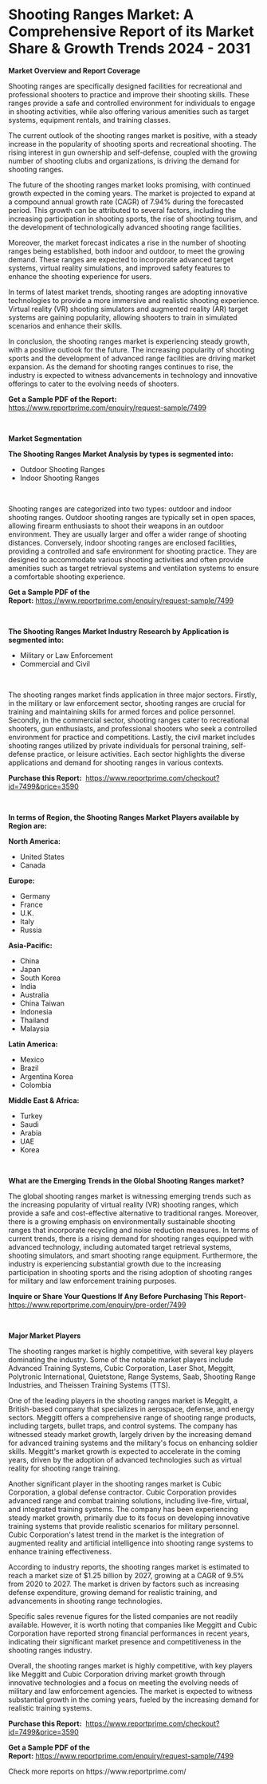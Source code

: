 <p><h1>Shooting Ranges Market: A Comprehensive Report of its Market Share & Growth Trends 2024 - 2031</h1></p><p><strong>Market Overview and Report Coverage</strong></p>
<p><p>Shooting ranges are specifically designed facilities for recreational and professional shooters to practice and improve their shooting skills. These ranges provide a safe and controlled environment for individuals to engage in shooting activities, while also offering various amenities such as target systems, equipment rentals, and training classes.</p><p>The current outlook of the shooting ranges market is positive, with a steady increase in the popularity of shooting sports and recreational shooting. The rising interest in gun ownership and self-defense, coupled with the growing number of shooting clubs and organizations, is driving the demand for shooting ranges.</p><p>The future of the shooting ranges market looks promising, with continued growth expected in the coming years. The market is projected to expand at a compound annual growth rate (CAGR) of 7.94% during the forecasted period. This growth can be attributed to several factors, including the increasing participation in shooting sports, the rise of shooting tourism, and the development of technologically advanced shooting range facilities.</p><p>Moreover, the market forecast indicates a rise in the number of shooting ranges being established, both indoor and outdoor, to meet the growing demand. These ranges are expected to incorporate advanced target systems, virtual reality simulations, and improved safety features to enhance the shooting experience for users.</p><p>In terms of latest market trends, shooting ranges are adopting innovative technologies to provide a more immersive and realistic shooting experience. Virtual reality (VR) shooting simulators and augmented reality (AR) target systems are gaining popularity, allowing shooters to train in simulated scenarios and enhance their skills.</p><p>In conclusion, the shooting ranges market is experiencing steady growth, with a positive outlook for the future. The increasing popularity of shooting sports and the development of advanced range facilities are driving market expansion. As the demand for shooting ranges continues to rise, the industry is expected to witness advancements in technology and innovative offerings to cater to the evolving needs of shooters.</p></p>
<p><strong>Get a Sample PDF of the Report:</strong> <a href="https://www.reportprime.com/enquiry/request-sample/7499">https://www.reportprime.com/enquiry/request-sample/7499</a></p>
<p>&nbsp;</p>
<p><strong>Market Segmentation</strong></p>
<p><strong>The Shooting Ranges Market Analysis by types is segmented into:</strong></p>
<p><ul><li>Outdoor Shooting Ranges</li><li>Indoor Shooting Ranges</li></ul></p>
<p>&nbsp;</p>
<p><p>Shooting ranges are categorized into two types: outdoor and indoor shooting ranges. Outdoor shooting ranges are typically set in open spaces, allowing firearm enthusiasts to shoot their weapons in an outdoor environment. They are usually larger and offer a wider range of shooting distances. Conversely, indoor shooting ranges are enclosed facilities, providing a controlled and safe environment for shooting practice. They are designed to accommodate various shooting activities and often provide amenities such as target retrieval systems and ventilation systems to ensure a comfortable shooting experience.</p></p>
<p><strong>Get a Sample PDF of the Report:</strong>&nbsp;<a href="https://www.reportprime.com/enquiry/request-sample/7499">https://www.reportprime.com/enquiry/request-sample/7499</a></p>
<p>&nbsp;</p>
<p><strong>The Shooting Ranges Market Industry Research by Application is segmented into:</strong></p>
<p><ul><li>Military or Law Enforcement</li><li>Commercial and Civil</li></ul></p>
<p>&nbsp;</p>
<p><p>The shooting ranges market finds application in three major sectors. Firstly, in the military or law enforcement sector, shooting ranges are crucial for training and maintaining skills for armed forces and police personnel. Secondly, in the commercial sector, shooting ranges cater to recreational shooters, gun enthusiasts, and professional shooters who seek a controlled environment for practice and competitions. Lastly, the civil market includes shooting ranges utilized by private individuals for personal training, self-defense practice, or leisure activities. Each sector highlights the diverse applications and demand for shooting ranges in various contexts.</p></p>
<p><strong>Purchase this Report:</strong>&nbsp; <a href="https://www.reportprime.com/checkout?id=7499&price=3590">https://www.reportprime.com/checkout?id=7499&price=3590</a></p>
<p>&nbsp;</p>
<p><strong>In terms of Region, the Shooting Ranges Market Players available by Region are:</strong></p>
<p>
    <p> <strong> North America: </strong>
        <ul>
            <li>United States</li>
            <li>Canada</li>
        </ul>
        </p> 
    <p> <strong> Europe: </strong>
        <ul>
            <li>Germany</li>
            <li>France</li>
            <li>U.K.</li>
            <li>Italy</li>
            <li>Russia</li>
        </ul>
        </p> 
    <p> <strong> Asia-Pacific: </strong>
        <ul>
            <li>China</li>
            <li>Japan</li>
            <li>South Korea</li>
            <li>India</li>
            <li>Australia</li>
            <li>China Taiwan</li>
            <li>Indonesia</li>
            <li>Thailand</li>
            <li>Malaysia</li>
        </ul>
        </p> 
    <p> <strong> Latin America: </strong>
        <ul>
            <li>Mexico</li>
            <li>Brazil</li>
            <li>Argentina Korea</li>
            <li>Colombia</li>
        </ul>
        </p> 
    <p> <strong> Middle East & Africa: </strong>
        <ul>
            <li>Turkey</li>
            <li>Saudi</li>
            <li>Arabia</li>
            <li>UAE</li>
            <li>Korea</li>
        </ul>
    </p>
    </p>
<p>&nbsp;</p>
<p><strong>What are the Emerging Trends in the Global Shooting Ranges market?</strong></p>
<p><p>The global shooting ranges market is witnessing emerging trends such as the increasing popularity of virtual reality (VR) shooting ranges, which provide a safe and cost-effective alternative to traditional ranges. Moreover, there is a growing emphasis on environmentally sustainable shooting ranges that incorporate recycling and noise reduction measures. In terms of current trends, there is a rising demand for shooting ranges equipped with advanced technology, including automated target retrieval systems, shooting simulators, and smart shooting range equipment. Furthermore, the industry is experiencing substantial growth due to the increasing participation in shooting sports and the rising adoption of shooting ranges for military and law enforcement training purposes.</p></p>
<p><strong>Inquire or Share Your Questions If Any Before Purchasing This Report</strong>- <a href="https://www.reportprime.com/enquiry/pre-order/7499">https://www.reportprime.com/enquiry/pre-order/7499</a></p>
<p>&nbsp;</p>
<p><strong>Major Market Players</strong></p>
<p><p>The shooting ranges market is highly competitive, with several key players dominating the industry. Some of the notable market players include Advanced Training Systems, Cubic Corporation, Laser Shot, Meggitt, Polytronic International, Quietstone, Range Systems, Saab, Shooting Range Industries, and Theissen Training Systems (TTS). </p><p>One of the leading players in the shooting ranges market is Meggitt, a British-based company that specializes in aerospace, defense, and energy sectors. Meggitt offers a comprehensive range of shooting range products, including targets, bullet traps, and control systems. The company has witnessed steady market growth, largely driven by the increasing demand for advanced training systems and the military's focus on enhancing soldier skills. Meggitt's market growth is expected to accelerate in the coming years, driven by the adoption of advanced technologies such as virtual reality for shooting range training.</p><p>Another significant player in the shooting ranges market is Cubic Corporation, a global defense contractor. Cubic Corporation provides advanced range and combat training solutions, including live-fire, virtual, and integrated training systems. The company has been experiencing steady market growth, primarily due to its focus on developing innovative training systems that provide realistic scenarios for military personnel. Cubic Corporation's latest trend in the market is the integration of augmented reality and artificial intelligence into shooting range systems to enhance training effectiveness. </p><p>According to industry reports, the shooting ranges market is estimated to reach a market size of $1.25 billion by 2027, growing at a CAGR of 9.5% from 2020 to 2027. The market is driven by factors such as increasing defense expenditure, growing demand for realistic training, and advancements in shooting range technologies.</p><p>Specific sales revenue figures for the listed companies are not readily available. However, it is worth noting that companies like Meggitt and Cubic Corporation have reported strong financial performances in recent years, indicating their significant market presence and competitiveness in the shooting ranges industry.</p><p>Overall, the shooting ranges market is highly competitive, with key players like Meggitt and Cubic Corporation driving market growth through innovative technologies and a focus on meeting the evolving needs of military and law enforcement agencies. The market is expected to witness substantial growth in the coming years, fueled by the increasing demand for realistic training systems.</p></p>
<p><strong>Purchase this Report:</strong>&nbsp;&nbsp;<a href="https://www.reportprime.com/checkout?id=7499&price=3590">https://www.reportprime.com/checkout?id=7499&price=3590</a></p>
<p></p>
<p><strong>Get a Sample PDF of the Report:</strong>&nbsp;<a href="https://www.reportprime.com/enquiry/request-sample/7499">https://www.reportprime.com/enquiry/request-sample/7499</a></p>
<p>Check more reports on https://www.reportprime.com/</p>